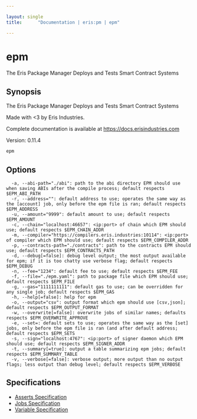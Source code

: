 ```yaml
---

layout: single
title:      "Documentation | eris:pm | epm"

---
```


# epm

The Eris Package Manager Deploys and Tests Smart Contract Systems

## Synopsis

The Eris Package Manager Deploys and Tests Smart Contract Systems

Made with <3 by Eris Industries.

Complete documentation is available at https://docs.erisindustries.com

Version:
  0.11.4

```bash
epm
```

## Options

```
  -a, --abi-path="./abi": path to the abi directory EPM should use when saving ABIs after the compile process; default respects $EPM_ABI_PATH
  -r, --address="": default address to use; operates the same way as the [account] job, only before the epm file is ran; default respects $EPM_ADDRESS
  -u, --amount="9999": default amount to use; default respects $EPM_AMOUNT
  -c, --chain="localhost:46657": <ip:port> of chain which EPM should use; default respects $EPM_CHAIN_ADDR
  -m, --compiler="https://compilers.eris.industries:10114": <ip:port> of compiler which EPM should use; default respects $EPM_COMPILER_ADDR
  -p, --contracts-path="./contracts": path to the contracts EPM should use; default respects $EPM_CONTRACTS_PATH
  -d, --debug[=false]: debug level output; the most output available for epm; if it is too chatty use verbose flag; default respects $EPM_DEBUG
  -n, --fee="1234": default fee to use; default respects $EPM_FEE
  -f, --file="./epm.yaml": path to package file which EPM should use; default respects $EPM_FILE
  -g, --gas="1111111111": default gas to use; can be overridden for any single job; default respects $EPM_GAS
  -h, --help[=false]: help for epm
  -o, --output="csv": output format which epm should use [csv,json]; default respects $EPM_OUTPUT_FORMAT
  -w, --overwrite[=false]: overwrite jobs of similar names; defaults respects $EPM_OVERWRITE_APPROVE
  -e, --set=: default sets to use; operates the same way as the [set] jobs, only before the epm file is ran (and after default address; default respects $EPM_SETS
  -s, --sign="localhost:4767": <ip:port> of signer daemon which EPM should use; default respects $EPM_SIGNER_ADDR
  -t, --summary[=true]: output a table summarizing epm jobs; default respects $EPM_SUMMARY_TABLE
  -v, --verbose[=false]: verbose output; more output than no output flags; less output than debug level; default respects $EPM_VERBOSE
```


## Specifications

* [Asserts Specification](/docs/documentation/pm/0.11.4/asserts_specification/)
* [Jobs Specification](/docs/documentation/pm/0.11.4/jobs_specification/)
* [Variable Specification](/docs/documentation/pm/0.11.4/variable_specification/)

